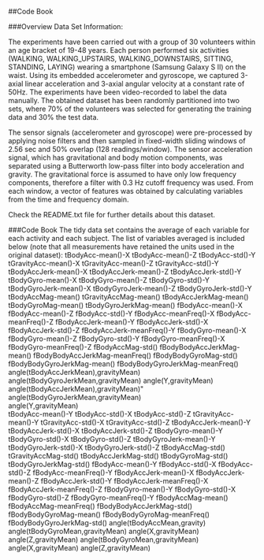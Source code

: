 ##Code Book

###Overview
Data Set Information:

The experiments have been carried out with a group of 30 volunteers within an age bracket of 19-48 years. Each person performed six activities (WALKING, WALKING_UPSTAIRS, WALKING_DOWNSTAIRS, SITTING, STANDING, LAYING) wearing a smartphone (Samsung Galaxy S II) on the waist. Using its embedded accelerometer and gyroscope, we captured 3-axial linear acceleration and 3-axial angular velocity at a constant rate of 50Hz. The experiments have been video-recorded to label the data manually. The obtained dataset has been randomly partitioned into two sets, where 70% of the volunteers was selected for generating the training data and 30% the test data. 

The sensor signals (accelerometer and gyroscope) were pre-processed by applying noise filters and then sampled in fixed-width sliding windows of 2.56 sec and 50% overlap (128 readings/window). The sensor acceleration signal, which has gravitational and body motion components, was separated using a Butterworth low-pass filter into body acceleration and gravity. The gravitational force is assumed to have only low frequency components, therefore a filter with 0.3 Hz cutoff frequency was used. From each window, a vector of features was obtained by calculating variables from the time and frequency domain.

Check the README.txt file for further details about this dataset. 

###Code Book
The tidy data set contains the average of each variable for each activity and each subject.  The list of variables averaged is included below (note that all measurements have retained the units used in the original dataset):
tBodyAcc-mean()-X
tBodyAcc-mean()-Z
tBodyAcc-std()-Y
tGravityAcc-mean()-X
tGravityAcc-mean()-Z
tGravityAcc-std()-Y
tBodyAccJerk-mean()-X
tBodyAccJerk-mean()-Z
tBodyAccJerk-std()-Y
tBodyGyro-mean()-X
tBodyGyro-mean()-Z
tBodyGyro-std()-Y
tBodyGyroJerk-mean()-X
tBodyGyroJerk-mean()-Z
tBodyGyroJerk-std()-Y
tBodyAccMag-mean()
tGravityAccMag-mean()
tBodyAccJerkMag-mean()
tBodyGyroMag-mean()
tBodyGyroJerkMag-mean()
fBodyAcc-mean()-X
fBodyAcc-mean()-Z
fBodyAcc-std()-Y
fBodyAcc-meanFreq()-X
fBodyAcc-meanFreq()-Z
fBodyAccJerk-mean()-Y
fBodyAccJerk-std()-X
fBodyAccJerk-std()-Z
fBodyAccJerk-meanFreq()-Y
fBodyGyro-mean()-X
fBodyGyro-mean()-Z
fBodyGyro-std()-Y
fBodyGyro-meanFreq()-X
fBodyGyro-meanFreq()-Z
fBodyAccMag-std()
fBodyBodyAccJerkMag-mean()
fBodyBodyAccJerkMag-meanFreq()
fBodyBodyGyroMag-std()
fBodyBodyGyroJerkMag-mean()
fBodyBodyGyroJerkMag-meanFreq()
angle(tBodyAccJerkMean),gravityMean)
angle(tBodyGyroJerkMean,gravityMean)
angle(Y,gravityMean)
angle(tBodyAccJerkMean),gravityMean)" 
angle(tBodyGyroJerkMean,gravityMean)                
angle(Y,gravityMean)    
tBodyAcc-mean()-Y
tBodyAcc-std()-X
tBodyAcc-std()-Z
tGravityAcc-mean()-Y
tGravityAcc-std()-X
tGravityAcc-std()-Z
tBodyAccJerk-mean()-Y
tBodyAccJerk-std()-X
tBodyAccJerk-std()-Z
tBodyGyro-mean()-Y
tBodyGyro-std()-X
tBodyGyro-std()-Z
tBodyGyroJerk-mean()-Y
tBodyGyroJerk-std()-X
tBodyGyroJerk-std()-Z
tBodyAccMag-std()
tGravityAccMag-std()
tBodyAccJerkMag-std()
tBodyGyroMag-std()
tBodyGyroJerkMag-std()
fBodyAcc-mean()-Y
fBodyAcc-std()-X
fBodyAcc-std()-Z
fBodyAcc-meanFreq()-Y
fBodyAccJerk-mean()-X
fBodyAccJerk-mean()-Z
fBodyAccJerk-std()-Y
fBodyAccJerk-meanFreq()-X
fBodyAccJerk-meanFreq()-Z
fBodyGyro-mean()-Y
fBodyGyro-std()-X
fBodyGyro-std()-Z
fBodyGyro-meanFreq()-Y
fBodyAccMag-mean()
fBodyAccMag-meanFreq()
fBodyBodyAccJerkMag-std()
fBodyBodyGyroMag-mean()
fBodyBodyGyroMag-meanFreq()
fBodyBodyGyroJerkMag-std()
angle(tBodyAccMean,gravity)
angle(tBodyGyroMean,gravityMean)
angle(X,gravityMean)
angle(Z,gravityMean)
angle(tBodyGyroMean,gravityMean)
angle(X,gravityMean)
angle(Z,gravityMean)
